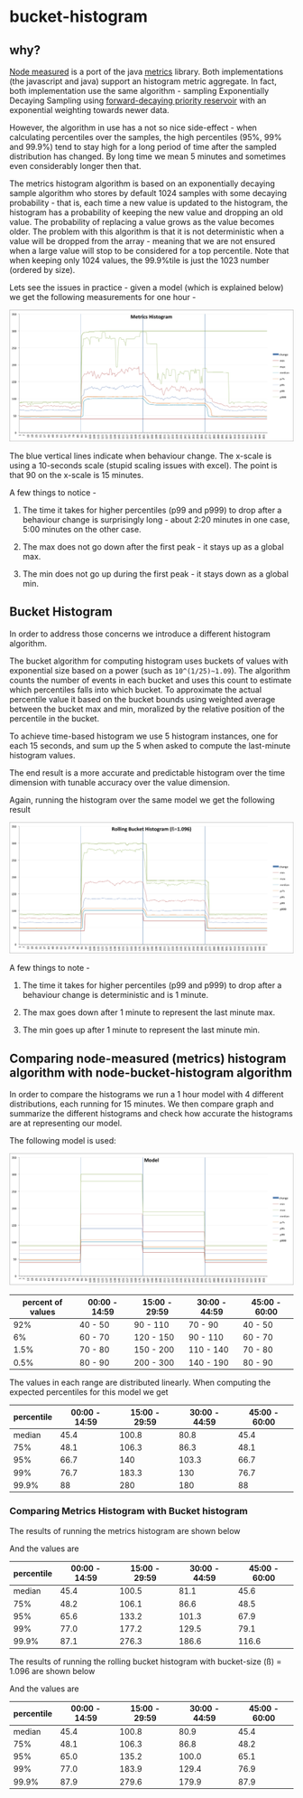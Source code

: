 # bucket-histogram

## why?

[Node measured](https://github.com/felixge/node-measured) is a port of the java [metrics](https://github.com/dropwizard/metrics) library.
Both implementations (the javascript and java) support an histogram metric aggregate. In fact,  both implementation use
 the same algorithm - sampling Exponentially Decaying Sampling using
[forward-decaying priority reservoir](http://dimacs.rutgers.edu/~graham/pubs/papers/fwddecay.pdf) with an exponential
weighting towards newer data.

However, the algorithm in use has a not so nice side-effect - when calculating percentiles over the samples, the high
percentiles (95%, 99% and 99.9%) tend to stay high for a long period of time after the sampled distribution has changed.
By long time we mean 5 minutes and sometimes even considerably longer then that.

The metrics histogram algorithm is based on an exponentially decaying sample algorithm who stores by default 1024 samples with some
decaying probability - that is, each time a new value is updated to the histogram, the histogram has a probability of keeping
the new value and dropping an old value. The probability of replacing a value grows as the value becomes older. The problem
with this algorithm is that it is not deterministic when a value will be dropped from the array - meaning that we are not ensured when
a large value will stop to be considered for a top percentile. Note that when keeping only 1024 values, the 99.9%tile is just
the 1023 number (ordered by size).

Lets see the issues in practice - given a model (which is explained below) we get the following measurements for one hour -

![Graph of the Metrics histogram](metrics-histogram.png?raw=true "Metrics Histogram")

The blue vertical lines indicate when behaviour change. The x-scale is using a 10-seconds scale (stupid scaling issues with excel).
The point is that 90 on the x-scale is 15 minutes.

A few things to notice -

1. The time it takes for higher percentiles (p99 and p999) to drop after a behaviour change is surprisingly long - about
2:20 minutes in one case, 5:00 minutes on the other case.

2. The max does not go down after the first peak - it stays up as a global max.

3. The min does not go up during the first peak - it stays down as a global min.

## Bucket Histogram

In order to address those concerns we introduce a different histogram algorithm.

The bucket algorithm for computing histogram uses buckets of values with exponential size based on a power
(such as ```10^(1/25)~1.09```). The algorithm counts the number of events in each bucket and uses this count to estimate which
percentiles falls into which bucket. To approximate the actual percentile value it based on the bucket bounds using weighted
average between the bucket max and min, moralized by the relative position of the percentile in the bucket.

To achieve time-based histogram we use 5 histogram instances, one for each 15 seconds, and sum up the
 5 when asked to compute the last-minute histogram values.

The end result is a more accurate and predictable histogram over the time dimension with tunable accuracy over the value
dimension.

Again, running the histogram over the same model we get the following result

![Graph of the Rolling Bucket histogram with ß = 1.096](rolling-histogram-1.8.png?raw=true "Rolling Bucket Histogram 1.096")

A few things to note -

1. The time it takes for higher percentiles (p99 and p999) to drop after a behaviour change is deterministic and is 1 minute.

2. The max goes down after 1 minute to represent the last minute max.

3. The min goes up after 1 minute to represent the last minute min.


## Comparing node-measured (metrics) histogram algorithm with node-bucket-histogram algorithm

In order to compare the histograms we run a 1 hour model with 4 different distributions, each running for 15 minutes.
We then compare graph and summarize the different histograms and check how accurate the histograms are at representing
our model.

The following model is used:

![Graph of the model used to compare histograms](model.png?raw=true "Model")

| percent of values | 00:00 - 14:59 | 15:00 - 29:59 | 30:00 - 44:59 | 45:00 - 60:00 |
| ----------------- | ------------- | ------------- | ------------- | ------------- |
|   92%             |  40 - 50      |  90 - 110     |  70 - 90      |  40 - 50      |
|    6%             |  60 - 70      |  120 - 150    |  90 - 110     |  60 - 70      |
|  1.5%             |  70 - 80      |  150 - 200    |  110 - 140    |  70 - 80      |
|  0.5%             |  80 - 90      |  200 - 300    |  140 - 190    |  80 - 90      |

The values in each range are distributed linearly. When computing the expected percentiles for this model we get

| percentile   | 00:00 - 14:59 | 15:00 - 29:59 | 30:00 - 44:59 | 45:00 - 60:00 |
| ------------ | ------------- | ------------- | ------------- | ------------- |
| median       | 45.4          |  100.8        | 80.8          | 45.4          |
| 75%          | 48.1          |  106.3        | 86.3          | 48.1          |
| 95%          | 66.7          |  140          | 103.3         | 66.7          |
| 99%          | 76.7          |  183.3        | 130           | 76.7          |
| 99.9%        | 88            |  280          | 180           | 88            |

### Comparing Metrics Histogram with Bucket histogram

The results of running the metrics histogram are shown below

And the values are

| percentile   | 00:00 - 14:59 | 15:00 - 29:59 | 30:00 - 44:59 | 45:00 - 60:00 |
| ------------ | ------------- | ------------- | ------------- | ------------- |
| median       | 45.4          | 100.5         | 81.1          | 45.6          |
| 75%          | 48.2          | 106.1         | 86.6          | 48.5          |
| 95%          | 65.6          | 133.2         | 101.3         | 67.9          |
| 99%          | 77.0          | 177.2         | 129.5         | 79.1          |
| 99.9%        | 87.1          | 276.3         | 186.6         | 116.6         |


The results of running the rolling bucket histogram with bucket-size (ß) = 1.096 are shown below

And the values are

| percentile   | 00:00 - 14:59 | 15:00 - 29:59 | 30:00 - 44:59 | 45:00 - 60:00 |
| ------------ | ------------- | ------------- | ------------- | ------------- |
| median       | 45.4          | 100.8         | 80.9          | 45.4          |
| 75%          | 48.1          | 106.3         | 86.8          | 48.2          |
| 95%          | 65.0          | 135.2         | 100.0         | 65.1          |
| 99%          | 77.0          | 183.9         | 129.4         | 76.9          |
| 99.9%        | 87.9          | 279.6         | 179.9         | 87.9          |

